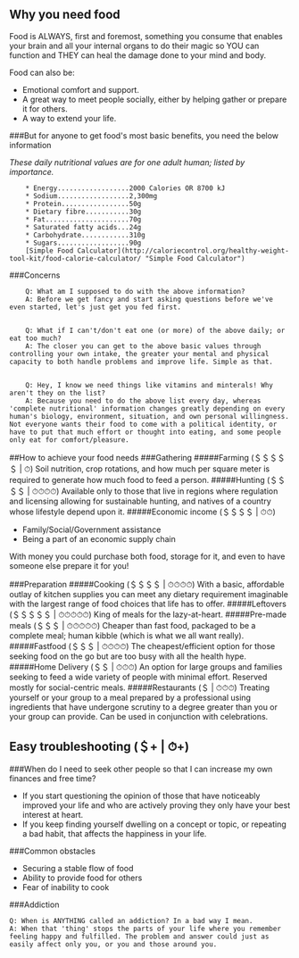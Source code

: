 ## Why you need food
Food is ALWAYS, first and foremost, something you consume that enables your brain and all your internal organs to do their magic so YOU can function and THEY can heal the damage done to your mind and body.

Food can also be:
* Emotional comfort and support.
* A great way to meet people socially, either by helping gather or prepare it for others.
* A way to extend your life.

###But for anyone to get food's most basic benefits, you need the below information

*These daily nutritional values are for one adult human; listed by importance.*

		* Energy..................2000 Calories OR 8700 kJ
		* Sodium..................2,300mg
		* Protein.................50g
		* Dietary fibre...........30g
		* Fat.....................70g
		* Saturated fatty acids...24g
		* Carbohydrate............310g
		* Sugars..................90g
        [Simple Food Calculator](http://caloriecontrol.org/healthy-weight-tool-kit/food-calorie-calculator/ "Simple Food Calculator")

###Concerns

		Q: What am I supposed to do with the above information?
		A: Before we get fancy and start asking questions before we've even started, let's just get you fed first.


		Q: What if I can't/don't eat one (or more) of the above daily; or eat too much?
		A: The closer you can get to the above basic values through controlling your own intake, the greater your mental and physical capacity to both handle problems and improve life. Simple as that.


		Q: Hey, I know we need things like vitamins and minterals! Why aren't they on the list?
		A: Because you need to do the above list every day, whereas 'complete nutritional' information changes greatly depending on every human's biology, environment, situation, and own personal willingness. Not everyone wants their food to come with a political identity, or have to put that much effort or thought into eating, and some people only eat for comfort/pleasure.

##How to achieve your food needs
###Gathering
#####Farming (＄＄＄＄＄ | ⏱)
Soil nutrition, crop rotations, and how much per square meter is required to generate how much food to feed a person.
#####Hunting (＄＄＄＄ | ⏱⏱⏱⏱)
Available only to those that live in regions where regulation and licensing allowing for sustainable hunting, and natives of a country whose lifestyle depend upon it.
#####Economic income (＄＄＄＄ | ⏱⏱)

* Family/Social/Government assistance
* Being a part of an economic supply chain

With money you could purchase both food, storage for it, and even to have someone else prepare it for you!

###Preparation
#####Cooking (＄＄＄＄ | ⏱⏱⏱⏱)
With a basic, affordable outlay of kitchen supplies you can meet any dietary requirement imaginable with the largest range of food choices that life has to offer.
#####Leftovers (＄＄＄＄＄ | ⏱⏱⏱⏱⏱)
King of meals for the lazy-at-heart.
#####Pre-made meals (＄＄＄ | ⏱⏱⏱⏱⏱)
Cheaper than fast food, packaged to be a complete meal; human kibble (which is what we all want really).
#####Fastfood (＄＄＄ | ⏱⏱⏱⏱)
The cheapest/efficient option for those seeking food on the go but are too busy with all the health hype.
#####Home Delivery (＄＄ | ⏱⏱⏱)
An option for large groups and families seeking to feed a wide variety of people with minimal effort. Reserved mostly for social-centric meals.
#####Restaurants (＄ | ⏱⏱⏱)
Treating yourself or your group to a meal prepared by a professional using ingredients that have undergone scrutiny to a degree greater than you or your group can provide. Can be used in conjunction with celebrations.

## Easy troubleshooting (＄+ | ⏱+)
###When do I need to seek other people so that I can increase my own finances and free time?
* If you start questioning the opinion of those that have noticeably improved your life and who are actively proving they only have your best interest at heart.
* If you keep finding yourself dwelling on a concept or topic, or repeating a bad habit, that affects the happiness in your life.

###Common obstacles

* Securing a stable flow of food
* Ability to provide food for others
* Fear of inability to cook

###Addiction

	Q: When is ANYTHING called an addiction? In a bad way I mean.
	A: When that 'thing' stops the parts of your life where you remember feeling happy and fulfilled. The problem and answer could just as easily affect only you, or you and those around you.